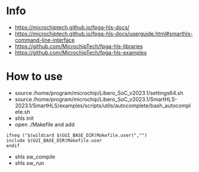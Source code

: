 # Info
* https://microchiptech.github.io/fpga-hls-docs/
* https://microchiptech.github.io/fpga-hls-docs/userguide.html#smarthls-command-line-interface
* https://github.com/MicrochipTech/fpga-hls-libraries
* https://github.com/MicrochipTech/fpga-hls-examples

# How to use
* source /home/program/microchip/Libero_SoC_v2023.1/settings64.sh
* source /home/program/microchip/Libero_SoC_v2023.1/SmartHLS-2023.1/SmartHLS/examples/scripts/utils/autocomplete/bash_autocomplete.sh
* shls init
* open ./Makefile and add

```
ifneq ("$(wildcard $(GUI_BASE_DIR)Makefile.user)","")
include $(GUI_BASE_DIR)Makefile.user
endif
```

* shls sw_compile
* shls sw_run
